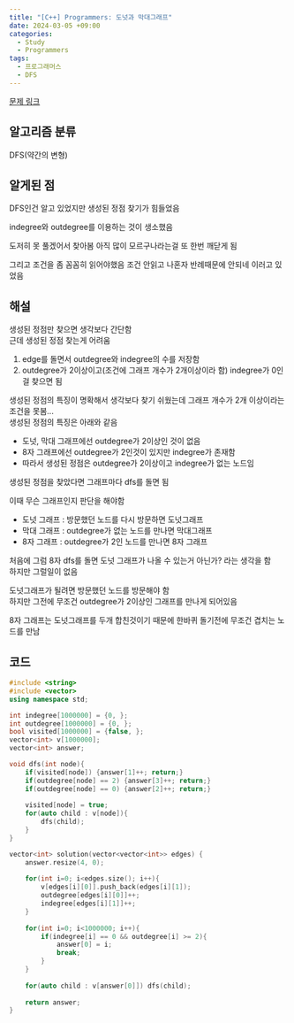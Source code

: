 ```yaml
---
title: "[C++] Programmers: 도넛과 막대그래프"
date: 2024-03-05 +09:00
categories:
  - Study
  - Programmers
tags:
  - 프로그래머스
  - DFS
---
```

[문제 링크](https://school.programmers.co.kr/learn/courses/30/lessons/258711)

## 알고리즘 분류
DFS(약간의 변형)

## 알게된 점
DFS인건 알고 있었지만 생성된 정점 찾기가 힘들었음

indegree와 outdegree를 이용하는 것이  생소했음

도저히 못 풀겠어서 찾아봄 아직 많이 모르구나라는걸 또 한번 깨닫게 됨

그리고 조건을 좀 꼼꼼히 읽어야했음 조건 안읽고 나혼자 반례때문에 안되네 이러고 있었음

## 해설

생성된 정점만 찾으면 생각보다 간단함    
근데 생성된 정점 찾는게 어려움

1. edge를 돌면서 outdegree와 indegree의 수를 저장함
2. outdegree가 2이상이고(조건에 그래프 개수가 2개이상이라 함) indegree가 0인걸 찾으면 됨

생성된 정점의 특징이 명확해서 생각보다 찾기 쉬웠는데 그래프 개수가 2개 이상이라는 조건을 못봄...   
생성된 정점의 특징은 아래와 같음
- 도넛, 막대 그래프에선 outdegree가 2이상인 것이 없음   
- 8자 그래프에선 outdegree가 2인것이 있지만 indegree가 존재함
- 따라서 생성된 정점은 outdegree가 2이상이고 indegree가 없는 노드임

생성된 정점을 찾았다면 그래프마다 dfs를 돌면 됨

이때 무슨 그래프인지 판단을 해야함   
- 도넛 그래프 : 방문했던 노드를 다시 방문하면 도넛그래프
- 막대 그래프 : outdegree가 없는 노드를 만나면 막대그래프
- 8자 그래프 : outdegree가 2인 노드를 만나면 8자 그래프

처음에 그럼 8자 dfs를 돌면 도넛 그래프가 나올 수 있는거 아닌가? 라는 생각을 함    
하지만 그럴일이 없음

도넛그래프가 될려면 방문했던 노드를 방문해야 함    
하지만 그전에 무조건 outdegree가 2이상인 그래프를 만나게 되어있음

8자 그래프는 도넛그래프를 두개 합친것이기 때문에 한바퀴 돌기전에 무조건 겹치는 노드를 만남

## 코드
```cpp
#include <string>
#include <vector>
using namespace std;

int indegree[1000000] = {0, };
int outdegree[1000000] = {0, };
bool visited[1000000] = {false, };
vector<int> v[1000000];
vector<int> answer;

void dfs(int node){
    if(visited[node]) {answer[1]++; return;}
    if(outdegree[node] == 2) {answer[3]++; return;}
    if(outdegree[node] == 0) {answer[2]++; return;}
    
    visited[node] = true;
    for(auto child : v[node]){
        dfs(child);
    }
}

vector<int> solution(vector<vector<int>> edges) {
    answer.resize(4, 0);
    
    for(int i=0; i<edges.size(); i++){
        v[edges[i][0]].push_back(edges[i][1]);
        outdegree[edges[i][0]]++;
        indegree[edges[i][1]]++;
    }
    
    for(int i=0; i<1000000; i++){
        if(indegree[i] == 0 && outdegree[i] >= 2){
            answer[0] = i;
            break;
        }
    }
    
    for(auto child : v[answer[0]]) dfs(child);
    
    return answer;
}
```
